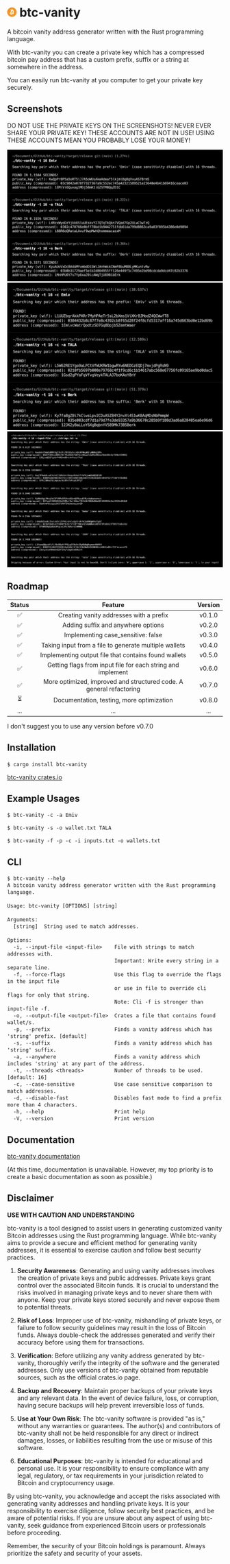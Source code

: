 
# <img src='Bitcoin.svg.png' width='22'> btc-vanity

A bitcoin vanity address generator written with the Rust programming language.

With btc-vanity you can create a private key which has a compressed bitcoin pay address that has a custom prefix, suffix or a string at somewhere in the address.

You can easily run btc-vanity at you computer to get your private key securely.

## Screenshots

DO NOT USE THE PRIVATE KEYS ON THE SCREENSHOTS! NEVER EVER SHARE YOUR PRIVATE KEY! THESE ACCOUNTS ARE NOT IN USE! USING THESE ACCOUNTS MEAN YOU PROBABLY LOSE YOUR MONEY!

![My Image](case-sensitive-false-examples.png)
![My Image](case-sensitive-true-examples.png)
![My Image](input-file-examples.png)

## Roadmap

| Status |                               Feature                               | Version |
|:------:|:-------------------------------------------------------------------:|:-------:|
|   ✅    |               Creating vanity addresses with a prefix               | v0.1.0  |
|   ✅    |                 Adding suffix and anywhere options                  | v0.2.0  |
|   ✅    |                 Implementing case_sensitive: false                  | v0.3.0  |
|   ✅    |        Taking input from a file to generate multiple wallets        | v0.4.0  |
|   ✅    |        Implementing output file that contains found wallets         | v0.5.0  |
|   ✅    |     Getting flags from input file for each string and implement     | v0.6.0  |
|   ✅    | More optimized, improved and structured code. A general refactoring | v0.7.0  |
|   ⏳    |              Documentation, testing, more optimization              | v0.8.0  |
|  ...   |                                 ...                                 |   ...   |

I don't suggest you to use any version before v0.7.0

## Installation

```
$ cargo install btc-vanity
```
[btc-vanity crates.io](https://crates.io/crates/btc-vanity)


## Example Usages

```
$ btc-vanity -c -a Emiv
```

```
$ btc-vanity -s -o wallet.txt TALA
```

```
$ btc-vanity -f -p -c -i inputs.txt -o wallets.txt
```

## CLI

```
$ btc-vanity --help
A bitcoin vanity address generator written with the Rust programming language.

Usage: btc-vanity [OPTIONS] [string]

Arguments:
  [string]  String used to match addresses.

Options:
  -i, --input-file <input-file>    File with strings to match addresses with.
                                   Important: Write every string in a separate line.
  -f, --force-flags                Use this flag to override the flags in the input file
                                   or use in file to override cli flags for only that string.
                                   Note: Cli -f is stronger than input-file -f.
  -o, --output-file <output-file>  Crates a file that contains found wallet/s.
  -p, --prefix                     Finds a vanity address which has 'string' prefix. [default]
  -s, --suffix                     Finds a vanity address which has 'string' suffix.
  -a, --anywhere                   Finds a vanity address which includes 'string' at any part of the address.
  -t, --threads <threads>          Number of threads to be used. [default: 16]
  -c, --case-sensitive             Use case sensitive comparison to match addresses.
  -d, --disable-fast               Disables fast mode to find a prefix more than 4 characters.
  -h, --help                       Print help
  -V, --version                    Print version
```


## Documentation

[btc-vanity documentation](https://docs.rs/btc-vanity/latest/btc_vanity/index.html)

(At this time, documentation is unavailable. However, my top priority is to create a basic documentation as soon as possible.)



## Disclaimer

**USE WITH CAUTION AND UNDERSTANDING**

btc-vanity is a tool designed to assist users in generating customized vanity Bitcoin addresses using the Rust programming language. While btc-vanity aims to provide a secure and efficient method for generating vanity addresses, it is essential to exercise caution and follow best security practices.

1. **Security Awareness**: Generating and using vanity addresses involves the creation of private keys and public addresses. Private keys grant control over the associated Bitcoin funds. It is crucial to understand the risks involved in managing private keys and to never share them with anyone. Keep your private keys stored securely and never expose them to potential threats.

2. **Risk of Loss**: Improper use of btc-vanity, mishandling of private keys, or failure to follow security guidelines may result in the loss of Bitcoin funds. Always double-check the addresses generated and verify their accuracy before using them for transactions.

3. **Verification**: Before utilizing any vanity address generated by btc-vanity, thoroughly verify the integrity of the software and the generated addresses. Only use versions of btc-vanity obtained from reputable sources, such as the official crates.io page.

4. **Backup and Recovery**: Maintain proper backups of your private keys and any relevant data. In the event of device failure, loss, or corruption, having secure backups will help prevent irreversible loss of funds.

5. **Use at Your Own Risk**: The btc-vanity software is provided "as is," without any warranties or guarantees. The author(s) and contributors of btc-vanity shall not be held responsible for any direct or indirect damages, losses, or liabilities resulting from the use or misuse of this software.

6. **Educational Purposes**: btc-vanity is intended for educational and personal use. It is your responsibility to ensure compliance with any legal, regulatory, or tax requirements in your jurisdiction related to Bitcoin and cryptocurrency usage.

By using btc-vanity, you acknowledge and accept the risks associated with generating vanity addresses and handling private keys. It is your responsibility to exercise diligence, follow security best practices, and be aware of potential risks. If you are unsure about any aspect of using btc-vanity, seek guidance from experienced Bitcoin users or professionals before proceeding.

Remember, the security of your Bitcoin holdings is paramount. Always prioritize the safety and security of your assets.

